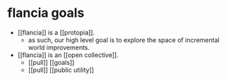 # flancia goals

- [[flancia]] is a [[protopia]].
  - as such, our high level goal is to explore the space of incremental world improvements.
- [[flancia]] is an [[open collective]].
    - [[pull]] [[goals]]
    - [[pull]] [[public utility]]

